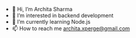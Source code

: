 - 👋 Hi, I’m Archita Sharma
- 👀 I’m interested in backend development
- 🌱 I’m currently learning Node.js
- 📫 How to reach me archita.xperge@gmail.com

<!---
archta12345/archta12345 is a ✨ special ✨ repository because its `README.md` (this file) appears on your GitHub profile.
You can click the Preview link to take a look at your changes.
--->
